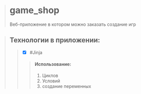 > # game_shop
> Веб-приложение в котором можно заказать создание игр

> ## Технологии в приложении:
>> - [x]  #Jinja
>>> #### Использование:
>>> 1. Циклов
>>> 2. Условий
>>> 3. создание переменных
  
